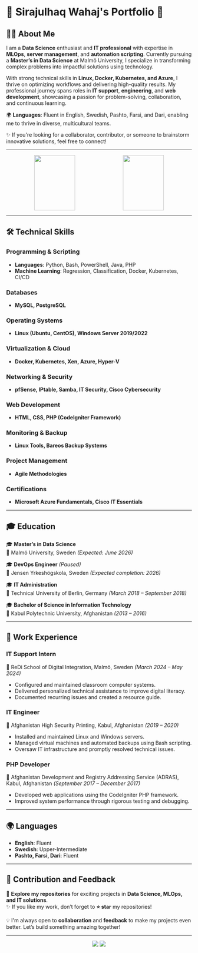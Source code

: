 # 🌟 Sirajulhaq Wahaj's Portfolio 🌟

## 👨‍💻 About Me

I am a **Data Science** enthusiast and **IT professional** with expertise in **MLOps**, **server management**, and **automation scripting**. Currently pursuing a **Master’s in Data Science** at Malmö University, I specialize in transforming complex problems into impactful solutions using technology.

With strong technical skills in **Linux, Docker, Kubernetes, and Azure**, I thrive on optimizing workflows and delivering high-quality results. My professional journey spans roles in **IT support**, **engineering**, and **web development**, showcasing a passion for problem-solving, collaboration, and continuous learning.

🌍 **Languages**: Fluent in English, Swedish, Pashto, Farsi, and Dari, enabling me to thrive in diverse, multicultural teams.

✨ If you're looking for a collaborator, contributor, or someone to brainstorm innovative solutions, feel free to connect!

---

<div align="center">
  <img align="center" width="47%" height="150px" src="https://github-readme-stats.vercel.app/api?username=sirajwahaj&show_icons=true&theme=radical" />
  <img align="center" width="47%" height="150px" src="https://github-readme-stats.vercel.app/api/top-langs/?username=sirajwahaj&layout=compact&show_icons=true&theme=radical" />
</div>

---

## 🛠️ Technical Skills

### Programming & Scripting
- **Languages**: Python, Bash, PowerShell, Java, PHP  
- **Machine Learning**: Regression, Classification, Docker, Kubernetes, CI/CD

### Databases
- **MySQL, PostgreSQL**

### Operating Systems
- **Linux (Ubuntu, CentOS), Windows Server 2019/2022**

### Virtualization & Cloud
- **Docker, Kubernetes, Xen, Azure, Hyper-V**

### Networking & Security
- **pfSense, IPtable, Samba, IT Security, Cisco Cybersecurity**

### Web Development
- **HTML, CSS, PHP (CodeIgniter Framework)**

### Monitoring & Backup
- **Linux Tools, Bareos Backup Systems**

### Project Management
- **Agile Methodologies**

### Certifications
- **Microsoft Azure Fundamentals, Cisco IT Essentials**

---

## 🎓 Education

🎓 **Master’s in Data Science**  
📍 Malmö University, Sweden *(Expected: June 2026)*  

🎓 **DevOps Engineer** *(Paused)*  
📍 Jensen Yrkeshögskola, Sweden *(Expected completion: 2026)*  

🎓 **IT Administration**  
📍 Technical University of Berlin, Germany *(March 2018 – September 2018)*  

🎓 **Bachelor of Science in Information Technology**  
📍 Kabul Polytechnic University, Afghanistan *(2013 – 2016)*  

---

## 💼 Work Experience

### **IT Support Intern**  
📍 ReDi School of Digital Integration, Malmö, Sweden *(March 2024 – May 2024)*  
- Configured and maintained classroom computer systems.  
- Delivered personalized technical assistance to improve digital literacy.  
- Documented recurring issues and created a resource guide.

### **IT Engineer**  
📍 Afghanistan High Security Printing, Kabul, Afghanistan *(2019 – 2020)*  
- Installed and maintained Linux and Windows servers.  
- Managed virtual machines and automated backups using Bash scripting.  
- Oversaw IT infrastructure and promptly resolved technical issues.

### **PHP Developer**  
📍 Afghanistan Development and Registry Addressing Service (ADRAS), Kabul, Afghanistan *(September 2017 – December 2017)*  
- Developed web applications using the CodeIgniter PHP framework.  
- Improved system performance through rigorous testing and debugging.

---

## 🌍 Languages

- **English**: Fluent  
- **Swedish**: Upper-Intermediate  
- **Pashto, Farsi, Dari**: Fluent  

---

## 🤝 Contribution and Feedback

🚀 **Explore my repositories** for exciting projects in **Data Science, MLOps, and IT solutions**.  
✨ If you like my work, don’t forget to **⭐️ star** my repositories!  

💡 I'm always open to **collaboration** and **feedback** to make my projects even better. Let’s build something amazing together!

---

<p align="center">
  <a href="https://linkedin.com/in/sirajwahaj" target="_blank"><img src="https://img.shields.io/badge/LinkedIn-0077B5?logo=linkedin&logoColor=white&style=for-the-badge" /></a>
  <a href="https://github.com/sirajwahaj" target="_blank"><img src="https://img.shields.io/badge/GitHub-100000?logo=github&logoColor=white&style=for-the-badge" /></a>
</p>

